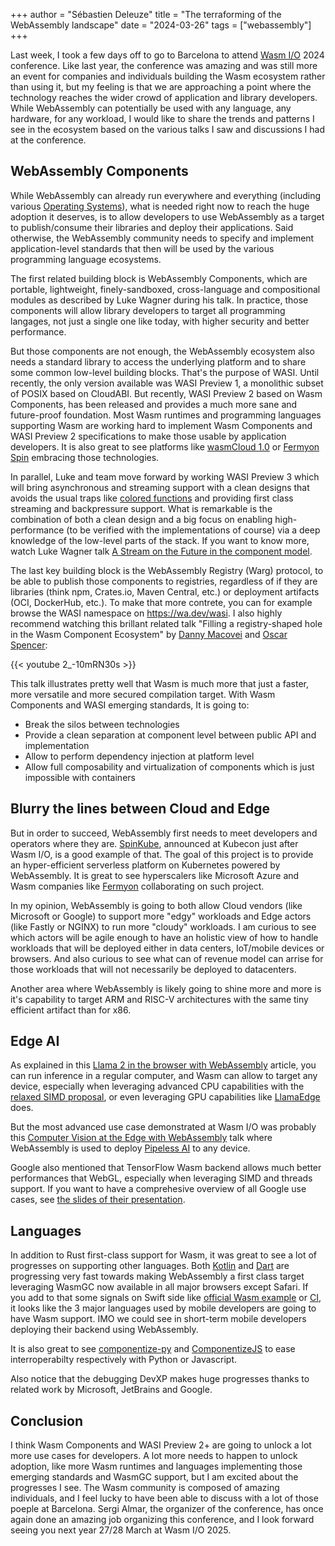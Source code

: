 +++
author = "Sébastien Deleuze"
title = "The terraforming of the WebAssembly landscape"
date = "2024-03-26"
tags = ["webassembly"]
+++

Last week, I took a few days off to go to Barcelona to attend [Wasm I/O](https://wasmio.tech/) 2024 conference. Like last year, the conference was amazing and was still more an event for companies and individuals building the Wasm ecosystem rather than using it, but my feeling is that we are approaching a point where the technology reaches the wider crowd of application and library developers. While WebAssembly can potentially be used with any language, any hardware, for any workload, I would like to share the trends and patterns I see in the ecosystem based on the various talks I saw and discussions I had at the conference.

## WebAssembly Components

While WebAssembly can already run everywhere and everything (including various [Operating Systems](https://copy.sh/v86/)), what is needed right now to reach the huge adoption it deserves, is to allow developers to use WebAssembly as a target to publish/consume their libraries and deploy their applications. Said otherwise, the WebAssembly community needs to specify and implement application-level standards that then will be used by the various programming language ecosystems.

The first related building block is WebAssembly Components, which are portable, lightweight, finely-sandboxed, cross-language and compositional modules as described by Luke Wagner during his talk. In practice, those components will allow library developers to target all programming langages, not just a single one like today, with higher security and better performance.

But those components are not enough, the WebAssembly ecosystem also needs a standard library to access the underlying platform and to share some common low-level building blocks. That's the purpose of WASI. Until recently, the only version available was WASI Preview 1, a monolithic subset of POSIX based on CloudABI. But recently, WASI Preview 2 based on Wasm Components, has been released and provides a much more sane and future-proof foundation. Most Wasm runtimes and programming languages supporting Wasm are working hard to implement Wasm Components and WASI Preview 2 specifications to make those usable by application developers. It is also great to see platforms like [wasmCloud 1.0](https://wasmcloud.com/blog/wasmcloud-1-brings-components-to-enterprise) or [Fermyon Spin](https://www.fermyon.com/spin) embracing those technologies.

In parallel, Luke and team move forward by working WASI Preview 3 which will bring asynchronous and streaming support with a clean designs that avoids the usual traps like [colored functions](https://journal.stuffwithstuff.com/2015/02/01/what-color-is-your-function/) and providing first class streaming and backpressure support. What is remarkable is the combination of both a clean design and a big focus on enabling high-performance (to be verified with the implementations of course) via a deep knowledge of the low-level parts of the stack. If you want to know more, watch Luke Wagner talk [A Stream<Consciousness> on the Future<async> in the component model](https://www.youtube.com/watch?v=y3x4-nQeXxc&feature=youtu.be). 

The last key building block is the WebAssembly Registry (Warg) protocol, to be able to publish those components to registries, regardless of if they are libraries (think npm, Crates.io, Maven Central, etc.) or deployment artifacts (OCI, DockerHub, etc.). To make that more contrete, you can for example browse the WASI namespace on https://wa.dev/wasi. I also highly recommend watching this brillant related talk "Filling a registry-shaped hole in the Wasm Component Ecosystem" by [Danny Macovei](https://2024.wasmio.tech/speakers/danny-macovei/) and [Oscar Spencer](https://2024.wasmio.tech/speakers/oscar-spencer/):

{{< youtube 2_-10mRN30s >}}

This talk illustrates pretty well that Wasm is much more that just a faster, more versatile and more secured compilation target. With Wasm Components and WASI emerging standards, It is going to:
 - Break the silos between technologies
 - Provide a clean separation at component level between public API and implementation
 - Allow to perform dependency injection at platform level
 - Allow full composability and virtualization of components which is just impossible with containers

## Blurry the lines between Cloud and Edge

But in order to succeed, WebAssembly first needs to meet developers and operators where they are. [SpinKube](https://www.spinkube.dev/), announced at Kubecon just after Wasm I/O, is a good example of that. The goal of this project is to provide an hyper-efficient serverless platform on Kubernetes powered by WebAssembly. It is great to see hyperscalers like Microsoft Azure and Wasm companies like [Fermyon](https://www.fermyon.com/) collaborating on such project.

In my opinion, WebAssembly is going to both allow Cloud vendors (like Microsoft or Google) to support more "edgy" workloads and Edge actors (like Fastly or NGINX) to run more "cloudy" workloads. I am curious to see which actors will be agile enough to have an holistic view of how to handle workloads that will be deployed either in data centers, IoT/mobile devices or browsers. And also curious to see what can of revenue model can arrise for those workloads that will not necessarily be deployed to datacenters.

Another area where WebAssembly is likely going to shine more and more is it's capability to target ARM and RISC-V architectures with the same tiny efficient artifact than for x86.

## Edge AI

As explained in this [Llama 2 in the browser with WebAssembly](https://inference.wasmlabs.dev/) article, you can run inference in a regular computer, and Wasm can allow to target any device, especially when leveraging advanced CPU capabilities with the [relaxed SIMD proposal](https://github.com/WebAssembly/relaxed-simd/blob/main/proposals/relaxed-simd/Overview.md), or even leveraging GPU capabilities like [LlamaEdge](https://llamaedge.com/) does.

But the most advanced use case demonstrated at Wasm I/O was probably this [Computer Vision at the Edge with WebAssembly](https://speakerdeck.com/angelmmiguel/computer-vision-at-the-edge-with-webassembly) talk where WebAssembly is used to deploy [Pipeless AI](https://www.pipeless.ai/) to any device.

Google also mentioned that TensorFlow Wasm backend allows much better performances that WebGL, especially when leveraging SIMD and threads support. If you want to have a comprehesive overview of all Google use cases, see [the slides of their presentation](https://docs.google.com/presentation/d/1bnYntCeekIev8hZnizixvLPUV7ljfJ2hNO6vBOcnXlE/edit?usp=sharing).

## Languages

In addition to Rust first-class support for Wasm, it was great to see a lot of progresses on supporting other languages. Both [Kotlin](https://docs.google.com/presentation/d/1oOSllgZ94tyMMmYbaxM2Ri7Kg1iekQCFngnDCqo-5H4/edit?usp=sharing) and [Dart](https://docs.google.com/presentation/d/1AOaMuhbrBG8uynJSMRZU4xdl5e1t_fTqBeupPVAmYs4/edit#slide=id.p) are progressing very fast towards making WebAssembly a first class target leveraging WasmGC now available in all major browsers except Safari. If you add to that some signals on Swift side like [official Wasm example](https://github.com/apple/swift-for-wasm-examples) or [CI](https://ci.swift.org/job/oss-swift-pr-test-crosscompile-wasm-ubuntu-20_04/), it looks like the 3 major languages used by mobile developers are going to have Wasm support. IMO we could see in short-term mobile developers deploying their backend using WebAssembly.

It is also great to see [componentize-py](https://github.com/bytecodealliance/componentize-py) and [ComponentizeJS](https://github.com/bytecodealliance/ComponentizeJS) to ease interroperabilty respectively with Python or Javascript.

Also notice that the debugging DevXP makes huge progresses thanks to related work by Microsoft, JetBrains and Google.

## Conclusion

I think Wasm Components and WASI Preview 2+ are going to unlock a lot more use cases for developers. A lot more needs to happen to unlock adoption, like more Wasm runtimes and languages implementing those emerging standards and WasmGC support, but I am excited about the progresses I see. The Wasm community is composed of amazing individuals, and I feel lucky to have been able to discuss with a lot of those poeple at Barcelona. Sergi Almar, the organizer of the conference, has once again done an amazing job organizing this conference, and I look forward seeing you next year 27/28 March at Wasm I/O 2025.

